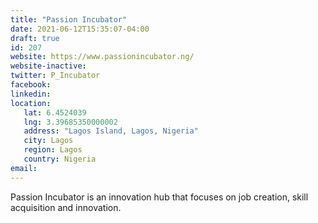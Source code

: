 ```yaml
---
title: "Passion Incubator"
date: 2021-06-12T15:35:07-04:00
draft: true
id: 207
website: https://www.passionincubator.ng/
website-inactive: 
twitter: P_Incubator
facebook: 
linkedin: 
location: 
   lat: 6.4524039
   lng: 3.39685350000002
   address: "Lagos Island, Lagos, Nigeria"
   city: Lagos
   region: Lagos
   country: Nigeria
email: 
---
```

Passion Incubator is an innovation hub that focuses on job creation, skill acquisition and innovation. 
